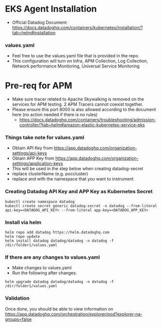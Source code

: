# EKS Agent Installation
- Official Datadog Document: https://docs.datadoghq.com/containers/kubernetes/installation/?tab=helm#installation

### values.yaml

- Feel free to use the values.yaml file that is provided in the repo.
- This configuration will turn on Infra, APM Collection, Log Collection, Network performance Monitoring, Universal Service Monitoring

# Pre-req for APM
- Make sure tracer related to Apache Skywalking is removed on the services for APM testing. 2 APM Tracers cannot coexist together.
- Please ensure this port 8000 is also allowed according to the document here (no action needed if there is no rules)
    - https://docs.datadoghq.com/containers/troubleshooting/admission-controller/?tab=helm#amazon-elastic-kubernetes-service-eks 

### Things take note for values.yaml
- Obtain API Key from https://app.datadoghq.com/organization-settings/api-keys
- Obtain APP Key from https://app.datadoghq.com/organization-settings/application-keys
- This will be used in the step below when creating datadog-secret
- replace clusterName (e.g. poccluster)
- replace <NAMEPSPACE1> and <NAMESPACE2> with the namespace that you want to instrument

### Creating Datadog API Key and APP Key as Kubernetes Secret
```
kubectl create namespace datadog
kubectl create secret generic datadog-secret -n datadog --from-literal api-key=<DATADOG_API_KEY> --from-literal app-key=<DATADOG_APP_KEY>
```

### Install via helm
```
helm repo add datadog https://helm.datadoghq.com
helm repo update
helm install datadog datadog/datadog -n datadog -f /dir/folder1/values.yaml
```

### If there are any changes to values.yaml
- Make changes to values.yaml
- Run the following after changes.
```
helm upgrade datadog datadog/datadog -n datadog -f /dir/folder1/values.yaml
```

### Validation
Once done, you should be able to view information on https://app.datadoghq.com/orchestration/explorer/pod?explorer-na-groups=false 